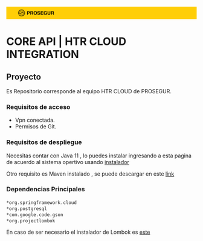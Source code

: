 ![HTR CLOUD INTEGRATION](documentation/images/prosegurlimpio.png)

# CORE API | HTR CLOUD INTEGRATION

## Proyecto
Es Repositorio corresponde al equipo HTR CLOUD de PROSEGUR.


### Requisitos de acceso
* Vpn conectada.
* Permisos de Git.


### Requisitos de despliegue 

Necesitas contar con Java 11 , lo puedes instalar ingresando a esta pagina de acuerdo al sistema opertivo usando [instalador](https://www.oracle.com/java/technologies/downloads/#java11)

Otro requisito es Maven instalado ,  se puede descargar en este [link](https://maven.apache.org/download.cgi)

### Dependencias Principales
	*org.springframework.cloud
	*org.postgresql
	*com.google.code.gson
	*org.projectlombok
	
En caso de ser necesario el instalador de Lombok es [este](https://projectlombok.org/download)


